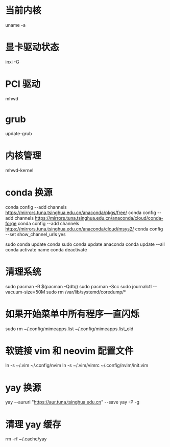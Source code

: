 # 当前内核

uname -a

# 显卡驱动状态

inxi -G

# PCI 驱动

mhwd

# grub

update-grub

# 内核管理

mhwd-kernel

# conda 换源

conda config --add channels https://mirrors.tuna.tsinghua.edu.cn/anaconda/pkgs/free/
conda config --add channels https://mirrors.tuna.tsinghua.edu.cn/anaconda/cloud/conda-forge
conda config --add channels https://mirrors.tuna.tsinghua.edu.cn/anaconda/cloud/msys2/
conda config --set show_channel_urls yes

sudo conda update conda
sudo conda update anaconda
conda update --all
conda activate name
conda deactivate

# 清理系统

sudo pacman -R $(pacman -Qdtq)
sudo pacman -Scc
sudo journalctl --vacuum-size=50M
sudo rm /var/lib/systemd/coredump/\*

# 如果开始菜单中所有程序一直闪烁

sudo rm ~/.config/mimeapps.list ~/.config/mimeapps.list_old

# 软链接 vim 和 neovim 配置文件

ln -s ~/.vim ~/.config/nvim
ln -s ~/.vim/vimrc ~/.config/nvim/init.vim

# yay 换源

yay --aururl "https://aur.tuna.tsinghua.edu.cn" --save
yay -P -g

# 清理 yay 缓存

rm -rf ~/.cache/yay
